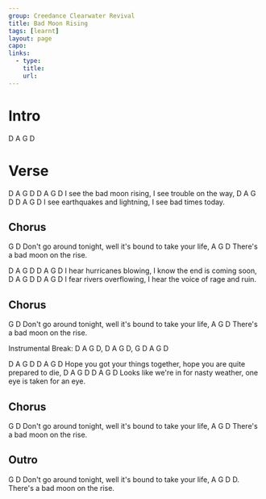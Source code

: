 ```yaml
---
group: Creedance Clearwater Revival
title: Bad Moon Rising
tags: [learnt]
layout: page
capo: 
links: 
  - type: 
    title: 
    url: 
---
```


# Intro

D A G D

# Verse

D         A   G    D       D     A       G      D
I see the bad moon rising, I see trouble on the way,
D     A    G          D          D     A   G     D
I see earthquakes and lightning, I see bad times today.

## Chorus

G                                  D
Don't go around tonight, well it's bound to take your life,
A         G               D
There's a bad moon on the rise.

D      A    G     D        D          A      G      D
I hear hurricanes blowing, I know the end is coming soon,
D      A      G   D        D          A        G        D
I fear rivers overflowing, I hear the voice of rage and ruin.

## Chorus

G                                  D
Don't go around tonight, well it's bound to take your life,
A         G               D
There's a bad moon on the rise.

Instrumental Break: D A G D, D A G D, G D A G D

D        A        G      D         D            A     G           D
Hope you got your things together, hope you are quite prepared to die,
D          A            G     D        D          A     G      D
Looks like we're in for nasty weather, one eye is taken for an eye.

## Chorus

G                                  D
Don't go around tonight, well it's bound to take your life,
A         G               D
There's a bad moon on the rise.

## Outro

G                                  D
Don't go around tonight, well it's bound to take your life,
A         G               D    D.
There's a bad moon on the rise.
